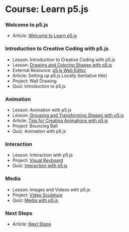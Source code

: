# Course: Learn p5.js

### Welcome to p5.js

- Article: [Welcome to Learn p5.js](https://author.codecademy.com/content-items/6d440c01e80d2f2f41426e67cbba8e3d)

### Introduction to Creative Coding with p5.js

- Lesson: Introduction to Creative Coding with p5.js
- Lesson: [Drawing and Coloring Shapes with p5.js](https://author.codecademy.com/content-items/c4bc31adcf3a7649d6dccc3ec4700175)
- External Resource: [p5.js Web Editor](https://author.codecademy.com/content-items/2c443fc97596337bd9a58ab51888fee3)
- Article: Setting up p5.js Locally (tentative title)
- Project: Wall Drawing
- Quiz: Introduction to p5.js

### Animation

- Lesson: Animation with p5.js
- Lesson: [Grouping and Transforming Shapes with p5.js](https://author.codecademy.com/content-items/4ee46b8cd72cf9dc5b0e5234901f0db3)
- Article: [Tips for Creating Animations with p5.js](https://www.codecademy.com/content-items/5e5c0d2a7b20535fbe8aed05e739e027)
- Project: Bouncing Ball
- Quiz: Animation with p5.js

### Interaction

- Lesson: Interaction with p5.js
- Project: [Visual Keyboard](https://author.codecademy.com/content-items/478a2146e59cdfc4563dd59f84ec158e)
- Quiz: [Interaction with p5.js](https://author.codecademy.com/content-items/4cd8768541a40953d26ba59c8b6acf4a)

### Media

- Lesson: Images and Videos with p5.js
- Project: [Video Sculpture](https://author.codecademy.com/content-items/f0c82cde61af66bcd77ab27b2472b333)
- Quiz: [Media with p5.js](https://author.codecademy.com/content-items/798ee5942c7f1200fb215771e805cc93)

### Next Steps

- Article: [Next Steps](https://author.codecademy.com/content-items/59ca167a083dcaf17f4f28d0d10d3856)
